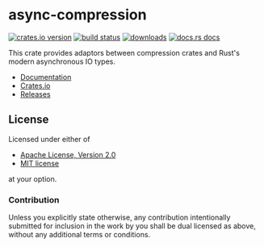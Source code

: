 # async-compression
[![crates.io version][1]][2] [![build status][3]][4]
[![downloads][5]][6] [![docs.rs docs][7]][8]

This crate provides adaptors between compression crates and Rust's modern
asynchronous IO types.

- [Documentation][8]
- [Crates.io][2]
- [Releases][releases]

## License

Licensed under either of

 * [Apache License, Version 2.0](LICENSE-APACHE)
 * [MIT license](LICENSE-MIT)

at your option.

### Contribution

Unless you explicitly state otherwise, any contribution intentionally submitted
for inclusion in the work by you shall be dual licensed as above, without any
additional terms or conditions.

[1]: https://img.shields.io/crates/v/async-compression.svg?style=flat-square
[2]: https://crates.io/crates/async-compression
[3]: https://img.shields.io/travis/rustasync/async-compression/master.svg?style=flat-square
[4]: https://travis-ci.org/rustasync/async-compression
[5]: https://img.shields.io/crates/d/async-compression.svg?style=flat-square
[6]: https://crates.io/crates/async-compression
[7]: https://img.shields.io/badge/docs-latest-blue.svg?style=flat-square
[8]: https://docs.rs/async-compression

[releases]: https://github.com/rustasync/async-compression/releases
[contributing]: https://github.com/rustasync/async-compression/blob/master.github/CONTRIBUTING.md
[good-first-issue]: https://github.com/rustasync/async-compression/labels/good%20first%20issue
[help-wanted]: https://github.com/rustasync/async-compression/labels/help%20wanted
